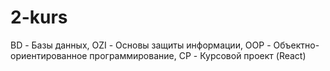 # 2-kurs

BD - Базы данных, OZI - Основы защиты информации, OOP - Объектно-ориентированное программирование, CP - Курсовой проект (React)
